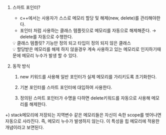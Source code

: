 1. 스마트 포인터?
    - c++에서는 사용자가 스스로 메모리 할당 및 해제(new, delete)를 관리해야한다.
    - 포인터 처럼 사용하는 클래스 템플릿으로 메모리를 자동으로 해제해준다. → delete를 자동으로 수행한다.
    
    <aside>
    💡 클래스 템플릿? 기능만 정의 되고 타입이 정의 되지 않은 클래스
    
    </aside>
    
    <aside>
    💡 할당받은 메모리를 해제 하지 않을경우 계속 사용하고 있는 메모리로 인지하기때문에 메모리 누수가 발생 할 수 있다.
    
    </aside>
    
2. 동작 방식
    
    1)  new 키워드를 사용해 일반 포인터가 실제 메모리를 가리키도록 초기화한다.
    
    2) 기본 포인터를 스마트 포인터에 대입하여 사용한다.
    
    3) 정의된 스마트 포인터가 수명을 다하면 delete키워드를 자동으로 사용해 메모리를 해제한다.
    

+) stack메모리에 저장되는 지역변수 같은 메모리들은 자신이 속한 scope를 벗어나면 자동으로 사라진다. 즉, 메모리 누수가 발생하지 않는다. 이 특성을 힙 메모리에 적용한 개념이라고 보면된다.
